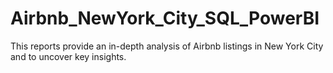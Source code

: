 # Airbnb_NewYork_City_SQL_PowerBI
This reports provide an in-depth analysis of Airbnb listings in New York City and to uncover key insights.
